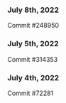 ### July 8th, 2022

Commit #248950

### July 5th, 2022

Commit #314353


### July 4th, 2022

Commit #72281
